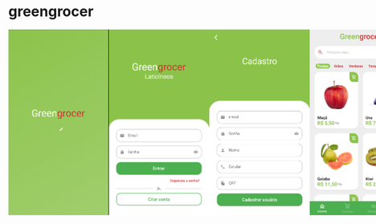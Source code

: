 # greengrocer

<div style="display: flex;">
<img width="200" src="printscreens/1.png">
<img width="200" src="printscreens/2.png">
<img width="200" src="printscreens/3.png">
<img width="200" src="printscreens/4.png">
<img width="200" src="printscreens/5.png">
<img width="200" src="printscreens/6.png">
<img width="200" src="printscreens/7.png">
<img width="200" src="printscreens/8.png">
<img width="200" src="printscreens/9.png">
<img width="200" src="printscreens/10.png">
</div>
